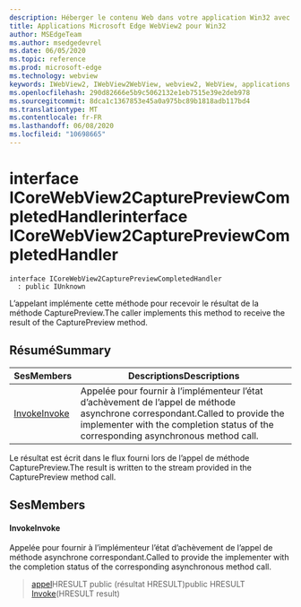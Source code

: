 ```yaml
---
description: Héberger le contenu Web dans votre application Win32 avec le contrôle Microsoft Edge WebView2
title: Applications Microsoft Edge WebView2 pour Win32
author: MSEdgeTeam
ms.author: msedgedevrel
ms.date: 06/05/2020
ms.topic: reference
ms.prod: microsoft-edge
ms.technology: webview
keywords: IWebView2, IWebView2WebView, webview2, WebView, applications Win32, Win32, Edge, ICoreWebView2, ICoreWebView2Controller, contrôle de navigateur, html Edge
ms.openlocfilehash: 290d82666e5b9c5062132e1eb7515e39e2deb978
ms.sourcegitcommit: 8dca1c1367853e45a0a975bc89b1818adb117bd4
ms.translationtype: MT
ms.contentlocale: fr-FR
ms.lasthandoff: 06/08/2020
ms.locfileid: "10698665"
---
```

# <span data-ttu-id="adb4c-104">interface ICoreWebView2CapturePreviewCompletedHandler</span><span class="sxs-lookup"><span data-stu-id="adb4c-104">interface ICoreWebView2CapturePreviewCompletedHandler</span></span> 

```
interface ICoreWebView2CapturePreviewCompletedHandler
  : public IUnknown
```

<span data-ttu-id="adb4c-105">L’appelant implémente cette méthode pour recevoir le résultat de la méthode CapturePreview.</span><span class="sxs-lookup"><span data-stu-id="adb4c-105">The caller implements this method to receive the result of the CapturePreview method.</span></span>

## <span data-ttu-id="adb4c-106">Résumé</span><span class="sxs-lookup"><span data-stu-id="adb4c-106">Summary</span></span>

 <span data-ttu-id="adb4c-107">Ses</span><span class="sxs-lookup"><span data-stu-id="adb4c-107">Members</span></span>                        | <span data-ttu-id="adb4c-108">Descriptions</span><span class="sxs-lookup"><span data-stu-id="adb4c-108">Descriptions</span></span>
--------------------------------|---------------------------------------------
[<span data-ttu-id="adb4c-109">Invoke</span><span class="sxs-lookup"><span data-stu-id="adb4c-109">Invoke</span></span>](#invoke) | <span data-ttu-id="adb4c-110">Appelée pour fournir à l’implémenteur l’état d’achèvement de l’appel de méthode asynchrone correspondant.</span><span class="sxs-lookup"><span data-stu-id="adb4c-110">Called to provide the implementer with the completion status of the corresponding asynchronous method call.</span></span>

<span data-ttu-id="adb4c-111">Le résultat est écrit dans le flux fourni lors de l’appel de méthode CapturePreview.</span><span class="sxs-lookup"><span data-stu-id="adb4c-111">The result is written to the stream provided in the CapturePreview method call.</span></span>

## <span data-ttu-id="adb4c-112">Ses</span><span class="sxs-lookup"><span data-stu-id="adb4c-112">Members</span></span>

#### <span data-ttu-id="adb4c-113">Invoke</span><span class="sxs-lookup"><span data-stu-id="adb4c-113">Invoke</span></span> 

<span data-ttu-id="adb4c-114">Appelée pour fournir à l’implémenteur l’état d’achèvement de l’appel de méthode asynchrone correspondant.</span><span class="sxs-lookup"><span data-stu-id="adb4c-114">Called to provide the implementer with the completion status of the corresponding asynchronous method call.</span></span>

> <span data-ttu-id="adb4c-115">[appel](#invoke)HRESULT public (résultat HRESULT)</span><span class="sxs-lookup"><span data-stu-id="adb4c-115">public HRESULT [Invoke](#invoke)(HRESULT result)</span></span>

